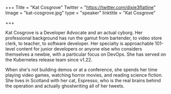 +++
Title = "Kat Cosgrove"
Twitter = "https://twitter.com/dixie3flatline"
Image = "kat-cosgrove.jpg"
type = "speaker"
linktitle = "Kat Cosgrove"

+++

Kat Cosgrove is a Developer Advocate and an actual cyborg. Her professional background has run the gamut from bartender, to video store clerk, to teacher, to software developer. Her specialty is approachable 101-level content for junior developers or anyone else who considers themselves a newbie, with a particular focus on DevOps. She has served on the Kubernetes release team since v1.22.

When she's not building demos or at a conference, she spends her time playing video games, watching horror movies, and reading science fiction. She lives in Scotland with her cat, Espresso, who is the real brains behind the operation and actually ghostwriting all of her tweets.



